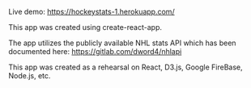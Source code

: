 Live demo: https://hockeystats-1.herokuapp.com/

This app was created using create-react-app.

The app utilizes the publicly available NHL stats API which has been documented here: https://gitlab.com/dword4/nhlapi

This app was created as a rehearsal on React, D3.js, Google FireBase, Node.js, etc.

